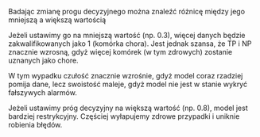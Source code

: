 Badając zmianę progu decyzyjnego można znaleźć różnicę między jego mniejszą a większą wartością

Jeżeli ustawimy go na mniejszą wartość (np. 0.3), więcej danych będzie zakwalifikowanych jako 1 (komórka chora). Jest jednak szansa, że TP i NP znacznie wzrosną, gdyż więcej komórek (w tym zdrowych) zostanie uznanych jako chore.

W tym wypadku czułość znacznie wzrośnie, gdyż model coraz rzadziej pomija dane, lecz swoistość maleje, gdyż model nie jest w stanie wykryć fałszywych alarmów.

Jeżeli ustawimy próg decyzyjny na większą wartość (np. 0.8), model jest bardziej restrykcyjny. Częściej wyłapujemy zdrowe przypadki i uniknie robienia błędów.